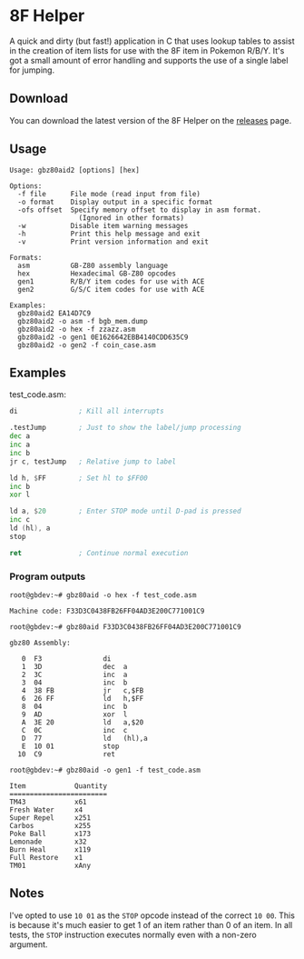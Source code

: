 8F Helper
=========

A quick and dirty (but fast!) application in C that uses lookup tables to assist in the creation of item lists for use with the 8F item in Pokemon R/B/Y. It's got a small amount of error handling and supports the use of a single label for jumping.

## Download
You can download the latest version of the 8F Helper on the [releases](https://github.com/KernelEquinox/8F-Helper/releases/) page.

## Usage
```
Usage: gbz80aid2 [options] [hex]

Options:
  -f file      File mode (read input from file)
  -o format    Display output in a specific format
  -ofs offset  Specify memory offset to display in asm format.
                 (Ignored in other formats)
  -w           Disable item warning messages
  -h           Print this help message and exit
  -v           Print version information and exit

Formats:
  asm          GB-Z80 assembly language
  hex          Hexadecimal GB-Z80 opcodes
  gen1         R/B/Y item codes for use with ACE
  gen2         G/S/C item codes for use with ACE

Examples:
  gbz80aid2 EA14D7C9
  gbz80aid2 -o asm -f bgb_mem.dump
  gbz80aid2 -o hex -f zzazz.asm
  gbz80aid2 -o gen1 0E1626642EBB4140CDD635C9
  gbz80aid2 -o gen2 -f coin_case.asm
```

## Examples
test_code.asm:
```asm
di               ; Kill all interrupts

.testJump        ; Just to show the label/jump processing
dec a
inc a
inc b
jr c, testJump   ; Relative jump to label

ld h, $FF        ; Set hl to $FF00
inc b
xor l

ld a, $20        ; Enter STOP mode until D-pad is pressed
inc c
ld (hl), a
stop

ret              ; Continue normal execution 
```
### Program outputs
```
root@gbdev:~# gbz80aid -o hex -f test_code.asm

Machine code: F33D3C0438FB26FF04AD3E200C771001C9
```
```
root@gbdev:~# gbz80aid F33D3C0438FB26FF04AD3E200C771001C9

gbz80 Assembly:

   0  F3               di
   1  3D               dec  a
   2  3C               inc  a
   3  04               inc  b
   4  38 FB            jr   c,$FB
   6  26 FF            ld   h,$FF
   8  04               inc  b
   9  AD               xor  l
   A  3E 20            ld   a,$20
   C  0C               inc  c
   D  77               ld   (hl),a
   E  10 01            stop
  10  C9               ret
```
```
root@gbdev:~# gbz80aid -o gen1 -f test_code.asm

Item            Quantity
========================
TM43            x61
Fresh Water     x4
Super Repel     x251
Carbos          x255
Poke Ball       x173
Lemonade        x32
Burn Heal       x119
Full Restore    x1
TM01            xAny
```

## Notes
I've opted to use `10 01` as the `STOP` opcode instead of the correct `10 00`. This is because it's much easier to get 1 of an item rather than 0 of an item. In all tests, the `STOP` instruction executes normally even with a non-zero argument.


